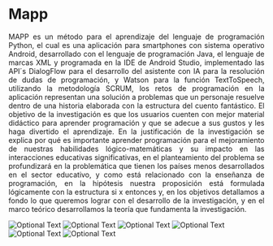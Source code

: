 # Mapp

<p align=justify>
MAPP es un método para el aprendizaje  del lenguaje de programación Python, el  cual es una aplicación para smartphones  con sistema operativo Android,  desarrollado con el lenguaje de  programación Java, el lenguaje de marcas XML y programada en la IDE de Android  Studio, implementado las API´s  DialogFlow para el desarrollo del asistente 
con IA para la resolución de dudas de  programación, y Watson para la función  TextToSpeech, utilizando la metodología  SCRUM, los retos de programación en la  aplicación representan una solución a  problemas que un personaje resuelve  dentro de una historia elaborada con la  estructura del cuento fantástico. 
El objetivo de la investigación es que los  usuarios cuenten con mejor material  didáctico para aprender programación y  que se adecue a sus gustos y les haga  divertido el aprendizaje. En la justificación 
de la investigación se explica por qué es  importante aprender programación para el  mejoramiento de nuestras habilidades  lógico-matemáticas y su impacto en las  interacciones educativas significativas, en  el planteamiento del problema se  
profundizará en la problemática que tienen los países menos desarrollados en el  sector educativo, y como está relacionado  con la enseñanza de programación, en la  hipótesis nuestra proposición está formulada lógicamente con la estructura si  x entonces y, en los objetivos detallamos a  fondo lo que queremos lograr con el  desarrollo de la investigación, y en el  marco teórico desarrollamos la teoría que fundamenta la investigación.
<p/>

![Optional Text](https://play-lh.googleusercontent.com/EvT8icidfTN5kQEmbIreTSKXO6C29JL7jjd0biuXidhEHIim3Sd1yaQgMVP0hFkuSg=w720-h310-rw)
![Optional Text](https://play-lh.googleusercontent.com/zMRUcJ05SafrQlbSzosK9-kK62FAx4q4N9VO2iZumuuZAX9LCf628n6a3pkHGuJ7zA=w720-h310-rw)
![Optional Text](https://play-lh.googleusercontent.com/zxvM6hMmSrU5P_k59-_F4w_VsTmLrlT7poMbZy2lP7vD0PUlPnnTvTsvCd3GInLq7eM=w720-h310-rw)
![Optional Text](https://play-lh.googleusercontent.com/d9lxNUxg8i26DmyZ6elPprdr2uL7RfhnTuFRE_TphTWMrIYWjb5MqikOX_L00BhBPZXL=w720-h310-rw)
![Optional Text](https://play-lh.googleusercontent.com/1Yn75IEBh4NGOX_PqBXXwVhDo1vGotaw4K0tpEzCfMiXxcOvuRy3yFZpWtttP1Nriw=w720-h310-rw)
![Optional Text](https://play-lh.googleusercontent.com/cuclPuH-K6IvitQsRE_iXRTw3CkYpG2NrYrWUhEMGEzVSM6zmDA-bHYG6BkQAagrMw=w720-h310-rw)


